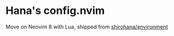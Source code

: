 Hana's config.nvim
==================
Move on Neovim 8 with Lua, shipped from [shirohana/environment](https://github.com/shirohana/environment)

